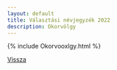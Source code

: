 ```yaml
---
layout: default
title: Választási névjegyzék 2022
description: Okorvölgy
---
```


{% include Okorvooxlgy.html %}

[Vissza](./)